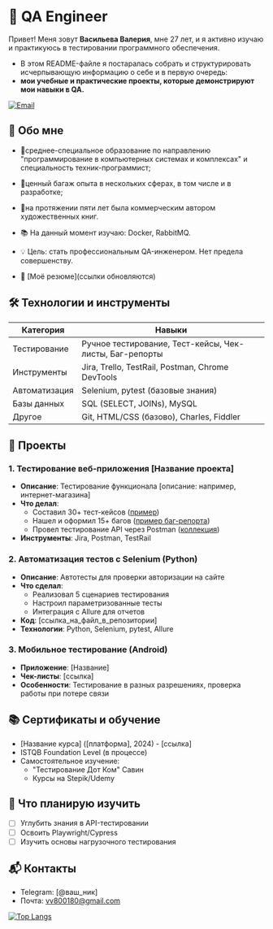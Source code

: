# 🐞 QA Engineer

Привет! Меня зовут **Васильева Валерия**, мне 27 лет, и я активно изучаю и практикуюсь в тестировании программного обеспечения.

- В этом README-файле я постаралась собрать и структурировать исчерпывающую информацию о себе и в первую очередь:
- **мои учебные и практические проекты, которые демонстрируют мои навыки в QA.**

[![Email](https://img.shields.io/badge/Email-написать_мне-D14836?style=flat&logo=gmail)](mailto:vv800180@gmail.com)

## 🚀 Обо мне
- 🌱среднее-специальное образование по направлению "программирование в компьютерных системах и комплексах" и специальность техник-программист; 
- 🌱ценный багаж опыта в нескольких сферах, в том числе и в разработке;
- 🌱на протяжении пяти лет была коммерческим автором художественных книг.
  
- 📚 На данный момент изучаю: Docker, RabbitMQ.
- 💡 Цель: стать профессиональным QA-инженером. Нет предела совершенству.
- 📄 [Моё резюме](ссылки обновляются)

## 🛠 Технологии и инструменты
| Категория       | Навыки                                                                 |
|-----------------|-----------------------------------------------------------------------|
| Тестирование    | Ручное тестирование, Тест-кейсы, Чек-листы, Баг-репорты              |
| Инструменты     | Jira, Trello, TestRail, Postman, Chrome DevTools                      |
| Автоматизация   | Selenium, pytest (базовые знания)                                    |
| Базы данных     | SQL (SELECT, JOINs), MySQL                                            |
| Другое          | Git, HTML/CSS (базово), Charles, Fiddler                              |

## 📂 Проекты

### 1. Тестирование веб-приложения [Название проекта]
- **Описание**: Тестирование функционала [описание: например, интернет-магазина]
- **Что делал**:
  - Составил 30+ тест-кейсов ([пример](ссылка_на_документ))
  - Нашел и оформил 15+ багов ([пример баг-репорта](ссылка))
  - Провел тестирование API через Postman ([коллекция](ссылка))
- **Инструменты**: Jira, Postman, TestRail

### 2. Автоматизация тестов с Selenium (Python)
- **Описание**: Автотесты для проверки авторизации на сайте
- **Что сделал**:
  - Реализовал 5 сценариев тестирования
  - Настроил параметризованные тесты
  - Интеграция с Allure для отчетов
- **Код**: [ссылка_на_файл_в_репозитории]
- **Технологии**: Python, Selenium, pytest, Allure

### 3. Мобильное тестирование (Android)
- **Приложение**: [Название]
- **Чек-листы**: [ссылка]
- **Особенности**: Тестирование в разных разрешениях, проверка работы при потере связи

## 📚 Сертификаты и обучение
- [Название курса] ([платформа], 2024) - [ссылка]
- ISTQB Foundation Level (в процессе)
- Самостоятельное изучение: 
  - "Тестирование Дот Ком" Савин
  - Курсы на Stepik/Udemy

## 🌱 Что планирую изучить
- [ ] Углубить знания в API-тестировании
- [ ] Освоить Playwright/Cypress
- [ ] Изучить основы нагрузочного тестирования

## 📬 Контакты
- Telegram: [@ваш_ник]
- Почта: vv800180@gmail.com

[![Top Langs](https://github-readme-stats.vercel.app/api/top-langs/?username=IamDizasstr&layout=compact)]([https://github.com/ваш_ник](https://github.com/IamDizasstr))
